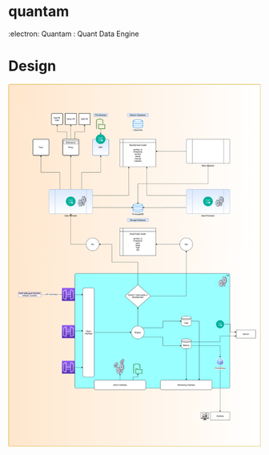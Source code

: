 # quantam
:electron: Quantam : Quant Data Engine



# Design
![Master Engine Diagram](https://github.com/QuantaVerse/quantam/blob/master/diagram/QuantamEngine.png "Master Engine Diagram")


